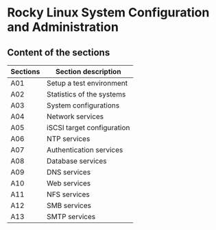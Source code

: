 # Rocky Linux System Configuration and Administration

## Content of the sections

| Sections | Section description             |
|-----|-------------------------------------------|
| A01 | Setup a test environment |
| A02 | Statistics of the systems |
| A03 | System configurations |
| A04 | Network services |
| A05 | iSCSI target configuration |
| A06 | NTP services |
| A07 | Authentication services |
| A08 | Database services |
| A09 | DNS services |
| A10 | Web services |
| A11 | NFS services |
| A12 | SMB services |
| A13 | SMTP services |